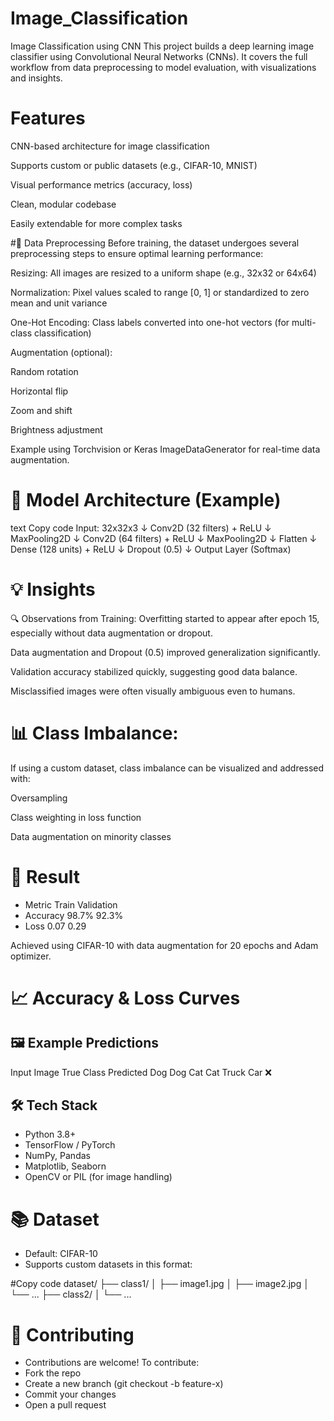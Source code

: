 # Image_Classification
 Image Classification using CNN
This project builds a deep learning image classifier using Convolutional Neural Networks (CNNs). It covers the full workflow from data preprocessing to model evaluation, with visualizations and insights.

# Features
CNN-based architecture for image classification

Supports custom or public datasets (e.g., CIFAR-10, MNIST)

Visual performance metrics (accuracy, loss)

Clean, modular codebase

Easily extendable for more complex tasks

#🧹 Data Preprocessing
Before training, the dataset undergoes several preprocessing steps to ensure optimal learning performance:

Resizing: All images are resized to a uniform shape (e.g., 32x32 or 64x64)

Normalization: Pixel values scaled to range [0, 1] or standardized to zero mean and unit variance

One-Hot Encoding: Class labels converted into one-hot vectors (for multi-class classification)

Augmentation (optional):

Random rotation

Horizontal flip

Zoom and shift

Brightness adjustment

Example using Torchvision or Keras ImageDataGenerator for real-time data augmentation.

# 🧪 Model Architecture (Example)
text
Copy code
Input: 32x32x3
↓
Conv2D (32 filters) + ReLU
↓
MaxPooling2D
↓
Conv2D (64 filters) + ReLU
↓
MaxPooling2D
↓
Flatten
↓
Dense (128 units) + ReLU
↓
Dropout (0.5)
↓
Output Layer (Softmax)
# 💡 Insights
🔍 Observations from Training:
Overfitting started to appear after epoch 15, especially without data augmentation or dropout.

Data augmentation and Dropout (0.5) improved generalization significantly.

Validation accuracy stabilized quickly, suggesting good data balance.

Misclassified images were often visually ambiguous even to humans.

# 📊 Class Imbalance:
If using a custom dataset, class imbalance can be visualized and addressed with:

Oversampling

Class weighting in loss function

Data augmentation on minority classes

# 🚀 Result
* Metric	Train	Validation
* Accuracy	98.7%	92.3%
* Loss	0.07	0.29

Achieved using CIFAR-10 with data augmentation for 20 epochs and Adam optimizer.

# 📈 Accuracy & Loss Curves

##  🖼️ Example Predictions
Input Image	True Class	Predicted
Dog	Dog
Cat	Cat
Truck	Car ❌

## 🛠️ Tech Stack
* Python 3.8+
* TensorFlow / PyTorch
* NumPy, Pandas
* Matplotlib, Seaborn
* OpenCV or PIL (for image handling)

# 📚 Dataset
* Default: CIFAR-10
* Supports custom datasets in this format:

#Copy code
dataset/
├── class1/
│   ├── image1.jpg
│   ├── image2.jpg
│   └── ...
├── class2/
│   └── ...
# 🤝 Contributing
* Contributions are welcome! To contribute:
* Fork the repo
* Create a new branch (git checkout -b feature-x)
* Commit your changes
* Open a pull request

